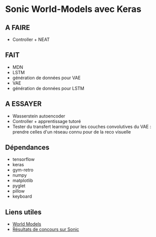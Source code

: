# Sonic World-Models avec Keras

## A FAIRE

- Controller + NEAT

## FAIT

- MDN
- LSTM
- génération de données pour VAE
- VAE
- génération de données pour LSTM

## A ESSAYER

- Wasserstein autoencoder
- Controller + apprentissage tutoré
- Tester du transfert learning pour les couches convolutives du VAE : prendre celles d'un réseau connu pour de la reco visuelle

## Dépendances

- tensorflow
- keras
- gym-retro
- numpy
- matplotlib
- pyglet
- pillow
- keyboard

## Liens utiles

- [World Models](https://worldmodels.github.io/)
- [Résultats de concours sur Sonic](https://blog.openai.com/first-retro-contest-retrospective/)
